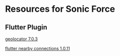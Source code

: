 # Resources for Sonic Force

## Flutter Plugin
[geolocator 7.0.3](https://pub.dev/packages/geolocator)

[flutter nearby connections 1.0.11](https://pub.dev/packages/flutter_nearby_connections)
